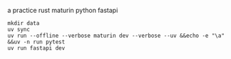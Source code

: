 a practice
rust maturin python fastapi

```
mkdir data
uv sync
uv run --offline --verbose maturin dev --verbose --uv &&echo -e "\a" &&uv -n run pytest
uv run fastapi dev

```
